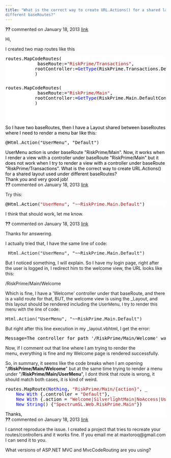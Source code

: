 ```yaml
---
title: "What is the correct way to create URL.Actions() for a shared layout used under
different baseRoutes?"
---
```

<div id="post988777" class="discussion-comment op">
   <div class="discussion-header"><b>??</b> commented on 
      <time datetime="2013-01-18T08:23:33.31-08:00" title="2013-01-18T08:23:33.31-08:00">January 18, 2013</time> <a href="#988777" class="post-link">link</a></div>
   <div class="discussion-message">
<p>Hi,</p>
<p>I created two map routes like this</p>
<div style="color:black; background-color:white">
<pre>routes.MapCodeRoutes(
            baseRoute:=<span style="color:#a31515">&quot;RiskPrime/Transactions&quot;</span>,
           rootController:=<span style="color:blue">GetType</span>(RiskPrime.Transactions.DealController)
           )
</pre>
<pre><div style="color:black; background-color:white"><pre>routes.MapCodeRoutes(
            baseRoute:=<span style="color:#a31515">&quot;RiskPrime/Main&quot;</span>,
           rootController:=<span style="color:blue">GetType</span>(RiskPrime.Main.DefaultController)
           )
</pre>
</div>
</pre>
So I have two baseRoutes,&nbsp;then I have a Layout shared between baseRoutes where I need to render a
<span style="font-size:1em">menu bar like this</span><span style="font-size:1em">:</span>
<span style="font-size:1em">&nbsp;</span><span style="font-size:1em">
<pre>@Html.Action(<span style="font-size:1em">&quot;UserMenu&quot;</span><span style="font-size:1em">,&nbsp;</span><span style="font-size:1em">&quot;Default&quot;</span><span style="font-size:1em">)</span></pre>
</span>UserMenu action is under baseRoute <span>&quot;RiskPrime/Main&quot;.</span> Now, it works when I render a view with a controller under baseRoute
<span style="font-size:1em">&quot;RiskPrime/Main&quot;</span> <span style="font-size:1em">but it does not work when I try to render a view with a controller under</span>
<span style="font-size:1em">baseRoute </span><span style="font-size:1em">&quot;RiskPrime/Transactions&quot;. What is the correct way to create</span>
<span style="font-size:1em">URL.Actions() for a shared layout used under different baseRoutes?</span>
<br>
Thank you and very good job!</div>
</div>
</div>
<div id="post988863" class="discussion-comment">
   <div class="discussion-header"><b>??</b> commented on 
      <time datetime="2013-01-18T10:47:45.52-08:00" title="2013-01-18T10:47:45.52-08:00">January 18, 2013</time> <a href="#988863" class="post-link">link</a></div>
   <div class="discussion-message">
<p>Try this:</p>
<p></p>
<div style="color:black; background-color:white">
<pre>@Html.Action(<span style="color:#a31515">&quot;UserMenu&quot;</span>, <span style="color:#a31515">&quot;~~RiskPrime.Main.Default&quot;</span>)</pre>
</div>
<p></p>
<p>I think that should work, let me know.</p>
</div>
</div>
<div id="post988896" class="discussion-comment">
   <div class="discussion-header"><b>??</b> commented on 
      <time datetime="2013-01-18T11:42:59.357-08:00" title="2013-01-18T11:42:59.357-08:00">January 18, 2013</time> <a href="#988896" class="post-link">link</a></div>
   <div class="discussion-message">
<p>Thanks for answering.</p>
<p>I actually tried that, I have the same line of code:</p>
<pre>&nbsp;Html.Action(<span>&quot;UserMenu&quot;</span>,&nbsp;<span>&quot;~~RiskPrime.Main.Default&quot;</span>)
</pre>
<p>But I noticed something, I will explain. So I have my login page, right after the user is logged in, I redirect him to the welcome view, the URL looks like this:</p>
<p>/RiskPrime/Main/Welcome</p>
<p>Which is fine, I have a 'Welcome' controller under that baseRoute, and there is a valid route for that, BUT, the welcome view is using the _Layout, and this layout should be rendered including the&nbsp;<span style="font-size:10pt">UserMenu, I try to render this
 menu with the line of code:</span></p>
<pre>Html.Action(&quot;UserMenu&quot;,&nbsp;&quot;~~RiskPrime.Main.Default&quot;)</pre>
<p>But right after this line execution in my _layout.vbhtml, I get the error:</p>
<pre><span style="color:#000000">Message=The controller for path '/RiskPrime/Main/Welcome' was not found or does not implement IController.</span><br></pre>
<p>Now, if I comment out that line where I am trying to render the menu,&nbsp;everything&nbsp;is fine and my Welcome page is rendered successfully.</p>
<p>So, in summary, it seems like the code breaks when I am opening &quot;<strong>/RiskPrime/Main/Welcome</strong>&quot; but at the same time trying to render a menu under &quot;/<strong>RiskPrime/Main/UserMenu</strong>&quot;, I dont think that route is wrong, it should match both
 cases, it is kind of weird.</p>
<div style="color:black; background-color:white">
<pre>routes.MapRoute(<span style="color:blue">Nothing</span>, <span style="color:#a31515">&quot;RiskPrime/Main/{action}&quot;</span>, _
    <span style="color:blue">New</span> <span style="color:blue">With</span> {.controller = <span style="color:#a31515">&quot;Default&quot;</span>}, _
    <span style="color:blue">New</span> <span style="color:blue">With</span> {.action = <span style="color:#a31515">&quot;Welcome|SilverlightMain|NoAccess|UserMenu&quot;</span>}, _
    <span style="color:blue">New</span> <span style="color:blue">String</span>() {<span style="color:#a31515">&quot;SpectrumSL.Web.RiskPrime.Main&quot;</span>})
</pre>
Thanks,</div>
</div>
</div>
<div id="post988931" class="discussion-comment">
   <div class="discussion-header"><b>??</b> commented on 
      <time datetime="2013-01-18T12:30:52.363-08:00" title="2013-01-18T12:30:52.363-08:00">January 18, 2013</time> <a href="#988931" class="post-link">link</a></div>
   <div class="discussion-message">
<p>I cannot reproduce the issue. I created a project that tries to recreate your routes/controllers and it works fine. If you email me at maxtoroq@gmail.com I can send it to you.</p>
<p>What versions of ASP.NET MVC and MvcCodeRouting are you using?</p>
</div>
</div>